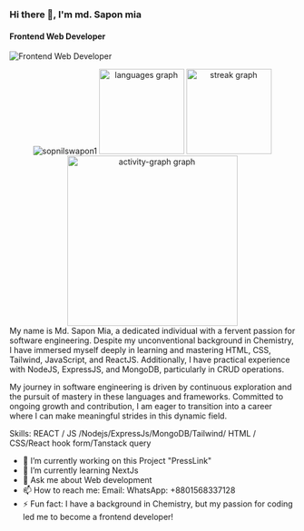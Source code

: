 ### Hi there 👋, I'm md. Sapon mia
#### Frontend Web Developer
![Frontend Web Developer](https://media.licdn.com/dms/image/D5616AQHSuFq_FHcRSw/profile-displaybackgroundimage-shrink_350_1400/0/1714632939734?e=1725494400&v=beta&t=Mq_kHmYzAajEdeedAwgKPF5LP_UL_aLRQhZYTdmKHKE)


<div align="center">
  <img src="https://komarev.com/ghpvc/?username=sopnilswapon1&label=Profile%20views&color=0e75b6&style=flat" alt="sopnilswapon1" /> 
  <img src="https://github-readme-stats.vercel.app/api/top-langs?username=sopnilswapon1&locale=en&hide_title=false&layout=compact&card_width=320&langs_count=5&theme=dracula&hide_border=false&order=2" height="150" alt="languages graph" />
  <img src="https://streak-stats.demolab.com?user=sopnilswapon1&locale=en&mode=daily&theme=dracula&hide_border=false&border_radius=5&order=3" height="150" alt="streak graph" />
  <img src="https://github-readme-activity-graph.vercel.app/graph?username=SopnilSwapon&radius=16&theme=react&area=true&order=5" height="300" alt="activity-graph graph" />
</div>
My name is Md. Sapon Mia, a dedicated individual with a fervent passion for software engineering. Despite my unconventional background in Chemistry, I have immersed myself deeply in learning and mastering HTML, CSS, Tailwind, JavaScript, and ReactJS. Additionally, I have practical experience with NodeJS, ExpressJS, and MongoDB, particularly in CRUD operations.

My journey in software engineering is driven by continuous exploration and the pursuit of mastery in these languages and frameworks. Committed to ongoing growth and contribution, I am eager to transition into a career where I can make meaningful strides in this dynamic field.

Skills:  REACT / JS /Nodejs/ExpressJs/MongoDB/Tailwind/ HTML / CSS/React hook form/Tanstack query

- 🔭 I’m currently working on this Project "PressLink" 
- 🌱 I’m currently learning NextJs 
- 💬 Ask me about Web development 
- 📫 How to reach me: Email:  WhatsApp: +8801568337128 
- ⚡ Fun fact: I have a background in Chemistry, but my passion for coding led me to become a frontend developer!
